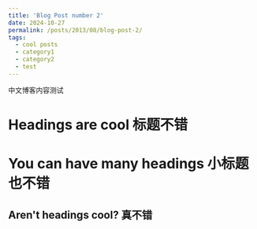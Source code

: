 ```yaml
---
title: 'Blog Post number 2'
date: 2024-10-27
permalink: /posts/2013/08/blog-post-2/
tags:
  - cool posts
  - category1
  - category2
  - test
---
```


中文博客内容测试

Headings are cool 标题不错
======

You can have many headings 小标题也不错
======

Aren't headings cool? 真不错
------
